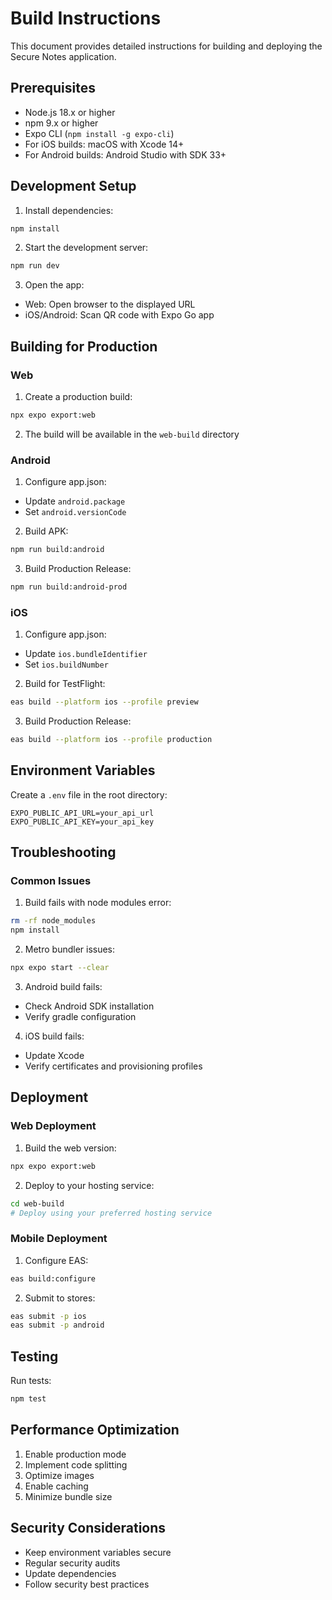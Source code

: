 # Build Instructions

This document provides detailed instructions for building and deploying the Secure Notes application.

## Prerequisites

- Node.js 18.x or higher
- npm 9.x or higher
- Expo CLI (`npm install -g expo-cli`)
- For iOS builds: macOS with Xcode 14+
- For Android builds: Android Studio with SDK 33+

## Development Setup

1. Install dependencies:
```bash
npm install
```

2. Start the development server:
```bash
npm run dev
```

3. Open the app:
- Web: Open browser to the displayed URL
- iOS/Android: Scan QR code with Expo Go app

## Building for Production

### Web

1. Create a production build:
```bash
npx expo export:web
```

2. The build will be available in the `web-build` directory

### Android

1. Configure app.json:
- Update `android.package`
- Set `android.versionCode`

2. Build APK:
```bash
npm run build:android
```

3. Build Production Release:
```bash
npm run build:android-prod
```

### iOS

1. Configure app.json:
- Update `ios.bundleIdentifier`
- Set `ios.buildNumber`

2. Build for TestFlight:
```bash
eas build --platform ios --profile preview
```

3. Build Production Release:
```bash
eas build --platform ios --profile production
```

## Environment Variables

Create a `.env` file in the root directory:

```env
EXPO_PUBLIC_API_URL=your_api_url
EXPO_PUBLIC_API_KEY=your_api_key
```

## Troubleshooting

### Common Issues

1. Build fails with node modules error:
```bash
rm -rf node_modules
npm install
```

2. Metro bundler issues:
```bash
npx expo start --clear
```

3. Android build fails:
- Check Android SDK installation
- Verify gradle configuration

4. iOS build fails:
- Update Xcode
- Verify certificates and provisioning profiles

## Deployment

### Web Deployment

1. Build the web version:
```bash
npx expo export:web
```

2. Deploy to your hosting service:
```bash
cd web-build
# Deploy using your preferred hosting service
```

### Mobile Deployment

1. Configure EAS:
```bash
eas build:configure
```

2. Submit to stores:
```bash
eas submit -p ios
eas submit -p android
```

## Testing

Run tests:
```bash
npm test
```

## Performance Optimization

1. Enable production mode
2. Implement code splitting
3. Optimize images
4. Enable caching
5. Minimize bundle size

## Security Considerations

- Keep environment variables secure
- Regular security audits
- Update dependencies
- Follow security best practices
